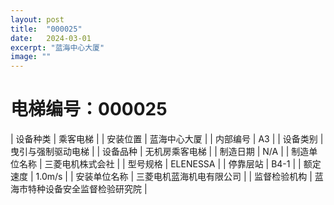 ```yaml
---
layout: post
title:  "000025"
date:   2024-03-01
excerpt: "蓝海中心大厦"
image: ""
---
```


# 电梯编号：000025

| 设备种类     | 乘客电梯                             |
| 安装位置     | 蓝海中心大厦                 |
| 内部编号     | A3                 |
| 设备类别     | 曳引与强制驱动电梯               |
| 设备品种     | 无机房乘客电梯                 |
| 制造日期     | N/A                 |
| 制造单位名称 | 三菱电机株式会社             |
| 型号规格     | ELENESSA                           |
| 停靠层站     | B4-1                           |
| 额定速度     | 1.0m/s                           |
| 安装单位名称 | 三菱电机蓝海机电有限公司 |
| 监督检验机构 | 蓝海市特种设备安全监督检验研究院 |

